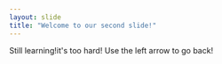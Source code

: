 ```yaml
---
layout: slide
title: "Welcome to our second slide!"
---
```

Still learning!it's too hard!
Use the left arrow to go back!
